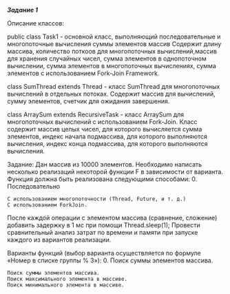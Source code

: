 ***Задание 1***

Описание классов:

public class Task1 - основной класс, выполняющий последовательные и многопоточные вычисления суммы элементов массив
Содержит длину массива, количество поткоов для многопоточных вычислений,массив для хранения случайных чисел, сумма элементов в однопоточном вычислении, сумма элементов в многопоточных вычислениях, сумма элементов с использованием Fork-Join Framework. 

class SumThread extends Thread - класс SumThread для многопоточных вычислений в отдельных потоках.
Содержит массив для вычислений, сумму элементов, счетчик для ожидания завершения.

class ArraySum extends RecursiveTask<Integer> - класс ArraySum для многопоточных вычислений с использованием Fork-Join.
Класс содержит массив целых чисел, для которого вычисляется сумма элементов, индекс начала подмассива, для которого выполняются вычисления, индекс конца подмассива, для которого выполняются вычисления.


Задание:
Дан массив из 10000 элементов. Необходимо написать несколько реализаций некоторой функции F в зависимости от варианта. Функция должна быть реализована следующими способами: 0. Последовательно

    С использованием многопоточности (Thread, Future, и т. д.)
    С использованием ForkJoin.
После каждой операции с элементом массива (сравнение, сложение) добавить задержку в 1 мс при помощи Thread.sleep(1); Провести сравнительный анализ затрат по времени и памяти при запуске каждого из вариантов реализации.

Варианты функций (выбор варианта осуществляется по формуле «Номер в списке группы % 3»): 0. Поиск суммы элементов массива.

    Поиск суммы элементов массива.
    Поиск максимального элемента в массиве.
    Поиск минимального элемента в массиве.
